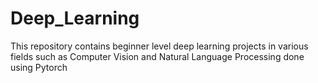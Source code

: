 # Deep_Learning
This repository contains beginner level deep learning projects in various fields such as Computer Vision and Natural Language Processing done using Pytorch
